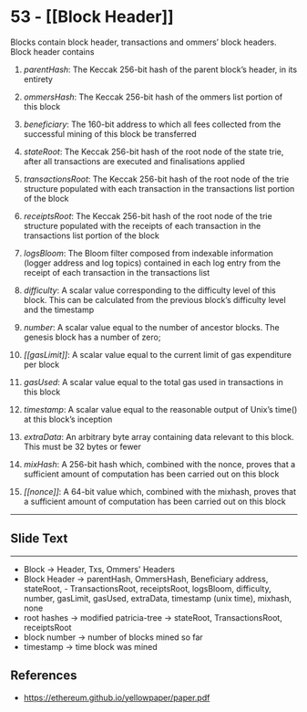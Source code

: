 # 53 - [[Block Header]]

Blocks contain block header, transactions and ommers’ block headers. Block header contains

1.  _parentHash_: The Keccak 256-bit hash of the parent block’s header, in its entirety

2.  _ommersHash_: The Keccak 256-bit hash of the ommers list portion of this block

3.  _beneficiary_: The 160-bit address to which all fees collected from the successful mining of this block be transferred

4.  _stateRoot_: The Keccak 256-bit hash of the root node of the state trie, after all transactions are executed and finalisations applied

5.  _transactionsRoot_: The Keccak 256-bit hash of the root node of the trie structure populated with each transaction in the transactions list portion of the block

6.  _receiptsRoot_: The Keccak 256-bit hash of the root node of the trie structure populated with the receipts of each transaction in the transactions list portion of the block

7.  _logsBloom_: The Bloom filter composed from indexable information (logger address and log topics) contained in each log entry from the receipt of each transaction in the transactions list

8.  _difficulty_: A scalar value corresponding to the difficulty level of this block. This can be calculated from the previous block’s difficulty level and the timestamp

9.  _number_: A scalar value equal to the number of ancestor blocks. The genesis block has a number of zero; 

10.  _[[gasLimit]]_: A scalar value equal to the current limit of gas expenditure per block

11.  _gasUsed_: A scalar value equal to the total gas used in transactions in this block

12.  _timestamp_: A scalar value equal to the reasonable output of Unix’s time() at this block’s inception

13.  _extraData_: An arbitrary byte array containing data relevant to this block. This must be 32 bytes or fewer

14.  _mixHash_: A 256-bit hash which, combined with the nonce, proves that a sufficient amount of computation has been carried out on this block

15.  _[[nonce]]_: A 64-bit value which, combined with the mixhash, proves that a sufficient amount of computation has been carried out on this block
---
## Slide Text
---
- Block -> Header, Txs, Ommers' Headers
- Block Header -> parentHash, OmmersHash, Beneficiary address, stateRoot, - TransactionsRoot, receiptsRoot, logsBloom, difficulty, number, gasLimit, gasUsed, extraData, timestamp (unix time), mixhash, none
- root hashes -> modified patricia-tree -> stateRoot, TransactionsRoot, receiptsRoot
- block number -> number of blocks mined so far
- timestamp -> time block was mined

## References

- https://ethereum.github.io/yellowpaper/paper.pdf

  

